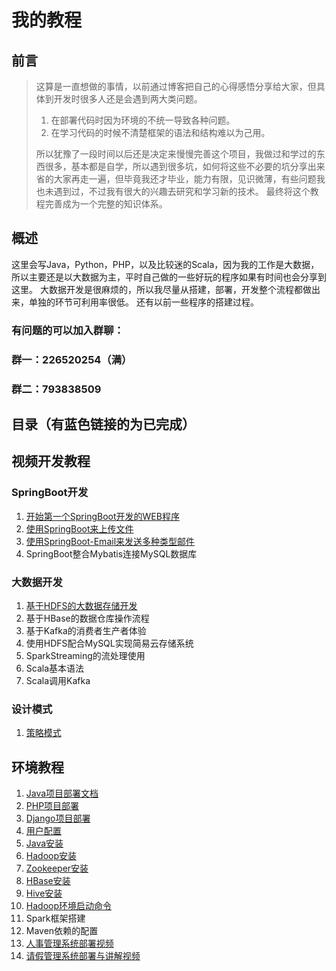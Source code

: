 # 我的教程
## 前言
> 这算是一直想做的事情，以前通过博客把自己的心得感悟分享给大家，但具体到开发时很多人还是会遇到两大类问题。  
> 1. 在部署代码时因为环境的不统一导致各种问题。  
> 2. 在学习代码的时候不清楚框架的语法和结构难以为己用。 
>  
> 所以犹豫了一段时间以后还是决定来慢慢完善这个项目，我做过和学过的东西很多，基本都是自学，所以遇到很多坑，如何将这些不必要的坑分享出来省的大家再走一遍，但毕竟我还才毕业，能力有限，见识微薄，有些问题我也未遇到过，不过我有很大的兴趣去研究和学习新的技术。 最终将这个教程完善成为一个完整的知识体系。

## 概述
这里会写Java，Python，PHP，以及比较迷的Scala，因为我的工作是大数据，所以主要还是以大数据为主，平时自己做的一些好玩的程序如果有时间也会分享到这里。
大数据开发是很麻烦的，所以我尽量从搭建，部署，开发整个流程都做出来，单独的环节可利用率很低。
还有以前一些程序的搭建过程。
###  有问题的可以加入群聊： 
### 群一：226520254（满）
### 群二：793838509

## 目录（有蓝色链接的为已完成）
## 视频开发教程
### SpringBoot开发
1. [开始第一个SpringBoot开发的WEB程序](https://www.bilibili.com/video/av53910752/)
2. [使用SpringBoot来上传文件](SpringBoot上传文件.md)  
3. [使用SpringBoot-Email来发送多种类型邮件](使用SpringBoot-Email发送多种类型邮件.md)
4. SpringBoot整合Mybatis连接MySQL数据库 

### 大数据开发
1. [基于HDFS的大数据存储开发](基于HDFS的大数据存储开发.md)
2. 基于HBase的数据仓库操作流程
3. 基于Kafka的消费者生产者体验
4. 使用HDFS配合MySQL实现简易云存储系统
5. SparkStreaming的流处理使用
6. Scala基本语法
7. Scala调用Kafka

### 设计模式

1. [策略模式](http://www.rain1024.com/2019/09/22/%e3%80%8aheadfirst%e8%ae%be%e8%ae%a1%e6%a8%a1%e5%bc%8f%e3%80%8b%e7%ac%ac%e4%b8%80%e7%ab%a0%e7%ad%96%e7%95%a5%e6%a8%a1%e5%bc%8f-%e8%af%bb%e4%b9%a6%e7%ac%94%e8%ae%b0/)



## 环境教程
1. [Java项目部署文档](Java项目部署文档.md)
2. [PHP项目部署](PHP部署文档.md)
3. [Django项目部署](Python2-Django部署文档.md)
4. [用户配置](用户配置.md)
5. [Java安装](Java安装.md)
6. [Hadoop安装](Hadoop安装.md)
7. [Zookeeper安装](Zookeeper.md)
8. [HBase安装](HBase安装.md)
9. [Hive安装](Hive安装.md)
10. [Hadoop环境启动命令](faHadoop环境启动命令.md)
11. Spark框架搭建
12. Maven依赖的配置
13. [人事管理系统部署视频](https://www.bilibili.com/video/av53594307/)
14. [请假管理系统部署与讲解视频](https://www.bilibili.com/video/av54105492/)





  




